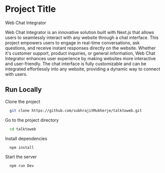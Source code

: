 # Project Title

Web Chat Integrator

Web Chat Integrator is an innovative solution built with Next.js that allows users to seamlessly interact with any website through a chat interface. This project empowers users to engage in real-time conversations, ask questions, and receive instant responses directly on the website. Whether it's customer support, product inquiries, or general information, Web Chat Integrator enhances user experience by making websites more interactive and user-friendly. The chat interface is fully customizable and can be integrated effortlessly into any website, providing a dynamic way to connect with users.


## Run Locally

Clone the project

```bash
  git clone https://github.com/subhrajitMukherje/talktoweb.git
```

Go to the project directory

```bash
  cd talktoweb
```

Install dependencies

```bash
  npm install
```

Start the server

```bash
  npm run Dev
```

